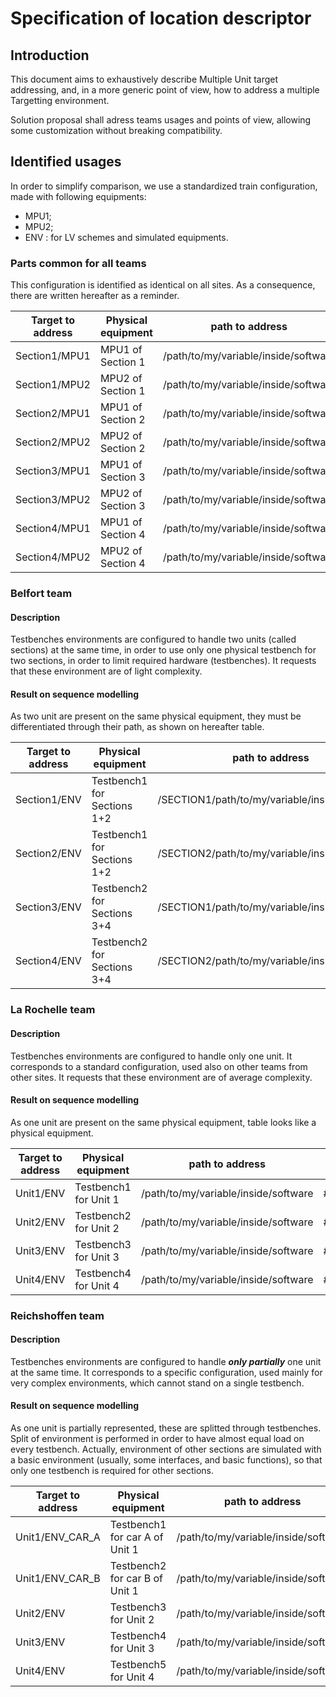 # Specification of location descriptor #

## Introduction ##

This document aims to exhaustively describe Multiple Unit target addressing, and, in a more generic point of view, how to address a multiple Targetting environment.

Solution proposal shall adress teams usages and points of view, allowing some customization without breaking compatibility.

## Identified usages ##

In order to simplify comparison, we use a standardized train configuration, made with following equipments:
 * MPU1;
 * MPU2;
 * ENV : for LV schemes and simulated equipments.

### Parts common for all teams ###

This configuration is identified as identical on all sites. As a consequence, there are written hereafter as a reminder.

Target to address | Physical equipment | path to address                      | Nickname usage
----------------- | ------------------ | ------------------------------------ | ------------------
Section1/MPU1     | MPU1 of Section 1  | /path/to/my/variable/inside/software | #VariableNickname
Section1/MPU2     | MPU2 of Section 1  | /path/to/my/variable/inside/software | #VariableNickname
Section2/MPU1     | MPU1 of Section 2  | /path/to/my/variable/inside/software | #VariableNickname
Section2/MPU2     | MPU2 of Section 2  | /path/to/my/variable/inside/software | #VariableNickname
Section3/MPU1     | MPU1 of Section 3  | /path/to/my/variable/inside/software | #VariableNickname
Section3/MPU2     | MPU2 of Section 3  | /path/to/my/variable/inside/software | #VariableNickname
Section4/MPU1     | MPU1 of Section 4  | /path/to/my/variable/inside/software | #VariableNickname
Section4/MPU2     | MPU2 of Section 4  | /path/to/my/variable/inside/software | #VariableNickname


### **Belfort** team ###

#### Description ####

Testbenches environments are configured to handle two units (called sections) at the same time, in order to use only one physical testbench for two sections, in order to limit required hardware (testbenches). It requests that these environment are of light complexity.

#### Result on sequence modelling ####

As two unit are present on the same physical equipment, they must be differentiated through their path, as shown on hereafter table.

Target to address   | Physical equipment           | path to address                                | Nickname usage
------------------- | ---------------------------- | ---------------------------------------------- | ---------------------------
Section1/ENV        | Testbench1 for Sections 1+2  | /SECTION1/path/to/my/variable/inside/software  | #SECTION1_VariableNickname
Section2/ENV        | Testbench1 for Sections 1+2  | /SECTION2/path/to/my/variable/inside/software  | #SECTION2_VariableNickname
Section3/ENV        | Testbench2 for Sections 3+4  | /SECTION1/path/to/my/variable/inside/software  | #SECTION1_VariableNickname
Section4/ENV        | Testbench2 for Sections 3+4  | /SECTION2/path/to/my/variable/inside/software  | #SECTION2_VariableNickname

### **La Rochelle** team ###

#### Description ####

Testbenches environments are configured to handle only one unit. It corresponds to a standard configuration, used also on other teams from other sites. It requests that these environment are of average complexity.

#### Result on sequence modelling ####

As one unit are present on the same physical equipment, table looks like a physical equipment.

Target to address | Physical equipment     | path to address                       | Nickname usage
----------------- | ---------------------- | ------------------------------------- | ------------------
Unit1/ENV         | Testbench1 for Unit 1  | /path/to/my/variable/inside/software  | #VariableNickname
Unit2/ENV         | Testbench2 for Unit 2  | /path/to/my/variable/inside/software  | #VariableNickname
Unit3/ENV         | Testbench3 for Unit 3  | /path/to/my/variable/inside/software  | #VariableNickname
Unit4/ENV         | Testbench4 for Unit 4  | /path/to/my/variable/inside/software  | #VariableNickname

### **Reichshoffen** team ###

#### Description ####

Testbenches environments are configured to handle ***only partially*** one unit at the same time. It corresponds to a specific configuration, used mainly for very complex environments, which cannot stand on a single testbench.

#### Result on sequence modelling ####

As one unit is partially represented, these are splitted through testbenches. Split of environment is performed in order to have almost equal load on every testbench. Actually, environment of other sections are simulated with a basic environment (usually, some interfaces, and basic functions), so that only one testbench is required for other sections.

Target to address | Physical equipment             | path to address                      | Nickname usage
----------------- | ------------------------------ | ------------------------------------ | ------------------
Unit1/ENV_CAR_A   | Testbench1 for car A of Unit 1 | /path/to/my/variable/inside/software | #VariableNickname
Unit1/ENV_CAR_B   | Testbench2 for car B of Unit 1 | /path/to/my/variable/inside/software | #VariableNickname
Unit2/ENV         | Testbench3 for Unit 2          | /path/to/my/variable/inside/software | #VariableNickname
Unit3/ENV         | Testbench4 for Unit 3          | /path/to/my/variable/inside/software | #VariableNickname
Unit4/ENV         | Testbench5 for Unit 4          | /path/to/my/variable/inside/software | #VariableNickname